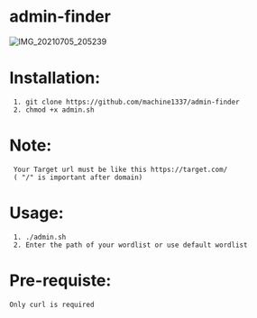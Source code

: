 # admin-finder


![IMG_20210705_205239](https://user-images.githubusercontent.com/82051128/124496715-39a6c200-ddd3-11eb-90a0-9cea9d0a26d2.png)


# Installation:
     1. git clone https://github.com/machine1337/admin-finder
     2. chmod +x admin.sh
# Note:
     Your Target url must be like this https://target.com/ 
     ( "/" is important after domain)
# Usage:
     1. ./admin.sh
     2. Enter the path of your wordlist or use default wordlist
     
# Pre-requiste:
    Only curl is required
    

